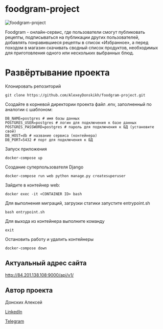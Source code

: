 # foodgram-project

![foodgram-project](https://github.com/AlexeyDonskikh/foodgram-project/workflows/foodgram/badge.svg)

Foodgram - онлайн-сервис, где пользователи смогут публиковать рецепты, подписываться на публикации других пользователей, 
добавлять понравившиеся рецепты в список «Избранное», а перед походом в магазин скачивать сводный список продуктов, 
необходимых для приготовления одного или нескольких выбранных блюд.

# Развёртывание проекта
Клонировать репозиторий
    
    git clone https://github.com/AlexeyDonskikh/foodgram-project.git

Создайте в корневой директории проекта файл .env, заполненный по аналогии с шаблоном:

    DB_NAME=postgres # имя базы данных
    POSTGRES_USER=postgres # логин для подключения к базе данных
    POSTGRES_PASSWORD=postgres # пароль для подключения к БД (установите свой)
    DB_HOST=db # название сервиса (контейнера)
    DB_PORT=5432 # порт для подключения к БД

Запуск приложения

    docker-compose up

Создание суперпользователя Django

    docker-compose run web python manage.py createsuperuser

Зайдите в контейнер web:

    docker exec -it <CONTAINER ID> bash

Для выполнения миграций, загрузки статики запустите entrypoint.sh

    bash entrypoint.sh

Для выхода из контейнера выполните команду

    exit

Остановить работу и удалить контейнеры 

    docker-compose down

## Актуальный адрес сайта

<http://84.201.138.108:9000/api/v1/>


## Автор проекта

Донских Алексей

[LinkedIn](https://www.linkedin.com/in/alexey-donskikh/ "LinkedIN автора")

[Telegram](https://www.t.me/donskikhalexey/ "@donskikhalexey")
